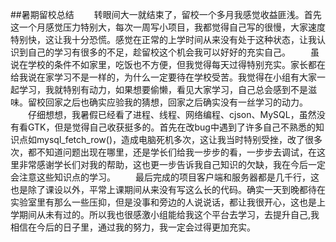 ##暑期留校总结
　　转眼间大一就结束了，留校一个多月我感觉收益匪浅。首先这一个月感觉压力特别大，每次一周写小项目，我都觉得自己写的很慢，大家速度特别快，这让我十分恐慌。感觉在正常的上学时间从来没有处于这种状态，让我认识到自己的学习有很多的不足，趁留校这个机会我可以好好的充实自己。
　　虽说在学校的条件不如家里，吃饭也不方便，但我觉得每天过得特别充实。家长都在给我说在家学习不是一样的，为什么一定要待在学校受苦。我觉得在小组有大家一起学习，我就特别有动力，如果想要偷懒，看见大家学习，自己总会感到不是滋味。留校回家之后也确实应验我的猜想，回家之后确实没有一丝学习的动力。 
　　仔细想想，我暑假已经看了进程、线程、网络编程、cjson、MySQL，虽然没有看GTK，但是觉得自己收获挺多的。首先在改bug中遇到了许多自己不熟悉的知识点如mysql_fetch_row()，造成电脑死机多次，这让我当时特别受挫，改了很多次，都不知道问题出现在哪里，还是学长们给我一步步的看，一步步去调试，在这里非常感谢学长们对我的帮助，这也更一步告诉我自己知识的欠缺，我在今后一定会注意这些知识点的学习。 
　　最后完成的项目客户端和服务器都是几千行，这也是除了课设以外，平常上课期间从来没有写这么长的代码。确实一天到晚都待在实验室里有那么一些压抑，但是没事和旁边的人说说话，都让我很开心，这也是上学期间从未有过的。所以我也很感激小组能给我这个平台去学习，去提升自己,我相信在今后的日子里，通过我的努力，我一定会过得更加充实。
